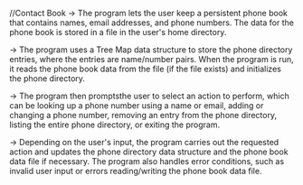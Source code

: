 //Contact Book -> The program lets the user keep a persistent phone book that contains names, email addresses, and phone numbers. The data for the phone book is stored in a file in the user's home directory.

-> The program uses a Tree Map data structure to store the phone directory entries, where the entries are name/number pairs. When the program is run, it reads the phone book data from the file (if the file exists) and initializes the phone directory.

-> The program then promptsthe user to select an action to perform, which can be looking up a phone number using a name or email, adding or changing a phone number, removing an entry from the phone directory, listing the entire phone directory, or exiting the program.

-> Depending on the user's input, the program carries out the requested action and updates the phone directory data structure and the phone book data file if necessary. The program also handles error conditions, such as invalid user input or errors reading/writing the phone book data file.

